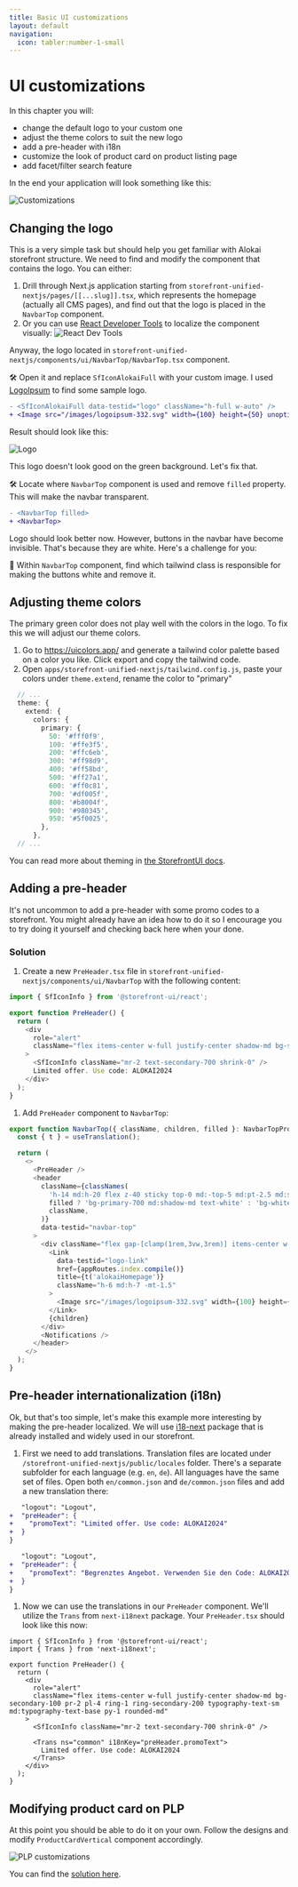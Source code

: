 ```yaml
---
title: Basic UI customizations
layout: default
navigation:
  icon: tabler:number-1-small
---
```


# UI customizations

In this chapter you will:

* change the default logo to your custom one
* adjust the theme colors to suit the new logo
* add a pre-header with i18n
* customize the look of product card on product listing page
* add facet/filter search feature

In the end your application will look something like this:

![Customizations](./images/customizations.webp)

## Changing the logo

This is a very simple task but should help you get familiar with Alokai storefront structure.
We need to find and modify the component that contains the logo. You can either:

1. Drill through Next.js application starting from `storefront-unified-nextjs/pages/[[...slug]].tsx`, which represents
the homepage (actually all CMS pages), and find out that the logo is placed in the `NavbarTop` component.
2. Or you can use [React Developer Tools](https://react.dev/learn/react-developer-tools) to localize the component visually:
![React Dev Tools](./images/react-dev-tools.webp)

Anyway, the logo located in `storefront-unified-nextjs/components/ui/NavbarTop/NavbarTop.tsx` component.

🛠️ Open it and replace `SfIconAlokaiFull` with your custom image. I used [LogoIpsum](https://logoipsum.com/) to find some sample logo.

<!-- Related code: https://github.com/mateuszo/extensibility-demo/blob/main/apps/storefront-unified-nextjs/components/ui/NavbarTop/NavbarTop.tsx#L55 -->
```diff
- <SfIconAlokaiFull data-testid="logo" className="h-full w-auto" />
+ <Image src="/images/logoipsum-332.svg" width={100} height={50} unoptimized alt="logo" />
```

Result should look like this:

![Logo](./images/logo-on-green.webp)

This logo doesn't look good on the green background. Let's fix that.

🛠️ Locate where `NavbarTop` component is used and remove `filled` property. This will make the navbar transparent.

<!-- Related code: https://github.com/mateuszo/extensibility-demo/blob/main/apps/storefront-unified-nextjs/layouts/DefaultLayout.tsx#L64  -->
```diff
- <NavbarTop filled>
+ <NavbarTop>
```

Logo should look better now. However, buttons in the navbar have become invisible. That's because they are white.
Here's a challenge for you:

🚀 Within `NavbarTop` component, find which tailwind class is responsible for making the buttons white and remove it.

## Adjusting theme colors

The primary green color does not play well with the colors in the logo. To fix this we will adjust our theme colors.

1. Go to <https://uicolors.app/> and generate a tailwind color palette based on a color you like. Click export and copy
the tailwind code.
2. Open `apps/storefront-unified-nextjs/tailwind.config.js`, paste your colors under `theme.extend`, rename the color to "primary"

<!-- Related code: https://github.com/mateuszo/extensibility-demo/blob/main/apps/storefront-unified-nextjs/tailwind.config.js#L39 -->
```ts
  // ...
  theme: {
    extend: {
      colors: {
        primary: {
          50: '#fff0f9',
          100: '#ffe3f5',
          200: '#ffc6eb',
          300: '#ff98d9',
          400: '#ff58bd',
          500: '#ff27a1',
          600: '#ff0c81',
          700: '#df005f',
          800: '#b8004f',
          900: '#980345',
          950: '#5f0025',
        },
      },
  // ...
```

You can read more about theming in [the StorefrontUI docs](https://docs.storefrontui.io/v2/customization/theming).

## Adding a pre-header

It's not uncommon to add a pre-header with some promo codes to a storefront. You might already have an idea how to do it
so I encourage you to try doing it yourself and checking back here when your done.

### Solution

1. Create a new `PreHeader.tsx` file in `storefront-unified-nextjs/components/ui/NavbarTop` with the following content:

<!-- Related code: https://github.com/mateuszo/extensibility-demo/blob/main/apps/storefront-unified-nextjs/components/ui/NavbarTop/PreHeader.tsx -->
```ts
import { SfIconInfo } from '@storefront-ui/react';

export function PreHeader() {
  return (
    <div
      role="alert"
      className="flex items-center w-full justify-center shadow-md bg-secondary-100 pr-2 pl-4 ring-1 ring-secondary-200 typography-text-sm md:typography-text-base py-1 rounded-md"
    >
      <SfIconInfo className="mr-2 text-secondary-700 shrink-0" />
      Limited offer. Use code: ALOKAI2024
    </div>
  );
}
```

1. Add `PreHeader` component to `NavbarTop`:

<!-- Related code: https://github.com/mateuszo/extensibility-demo/blob/main/apps/storefront-unified-nextjs/components/ui/NavbarTop/NavbarTop.tsx#L29 -->
```ts
export function NavbarTop({ className, children, filled }: NavbarTopProps) {
  const { t } = useTranslation();

  return (
    <>
      <PreHeader />
      <header
        className={classNames(
          'h-14 md:h-20 flex z-40 sticky top-0 md:-top-5 md:pt-2.5 md:shadow-md',
          filled ? 'bg-primary-700 md:shadow-md text-white' : 'bg-white text-[#02C652] border-b border-neutral-200',
          className,
        )}
        data-testid="navbar-top"
      >
        <div className="flex gap-[clamp(1rem,3vw,3rem)] items-center w-full md:h-[60px] max-w-screen-3-extra-large py-6 px-4 md:px-6 lg:px-10 mx-auto sticky top-0">
          <Link
            data-testid="logo-link"
            href={appRoutes.index.compile()}
            title={t('alokaiHomepage')}
            className="h-6 md:h-7 -mt-1.5"
          >
            <Image src="/images/logoipsum-332.svg" width={100} height={50} unoptimized alt="logo" />
          </Link>
          {children}
        </div>
        <Notifications />
      </header>
    </>
  );
}
```

## Pre-header internationalization (i18n)

Ok, but that's too simple, let's make this example more interesting by making the pre-header localized. We will use
[i18-next](https://react.i18next.com/) package that is already installed and widely used in our storefront.

1. First we need to add translations. Translation files are located under `/storefront-unified-nextjs/public/locales` folder.
There's a separate subfolder for each language (e.g. `en`, `de`). All languages have the same set of files. 
Open both `en/common.json` and `de/common.json` files and add a new translation there:

<!-- Related code: https://github.com/mateuszo/extensibility-demo/blob/main/apps/storefront-unified-nextjs/public/locales/en/common.json#L42 -->
```diff [en/common.json]
   "logout": "Logout",
+  "preHeader": {
+    "promoText": "Limited offer. Use code: ALOKAI2024"
+  }
}
```

<!-- Related code: https://github.com/mateuszo/extensibility-demo/blob/main/apps/storefront-unified-nextjs/public/locales/de/common.json#L43 -->
```diff [de/common.json]
   "logout": "Logout",
+  "preHeader": {
+    "promoText": "Begrenztes Angebot. Verwenden Sie den Code: ALOKAI2024"
+  }
}
```

1. Now we can use the translations in our `PreHeader` component. We'll utilize the `Trans` from `next-i18next` package.
Your `PreHeader.tsx` should look like this now:

<!-- Related code: https://github.com/mateuszo/extensibility-demo/blob/main/apps/storefront-unified-nextjs/components/ui/NavbarTop/PreHeader.tsx -->
```tsx
import { SfIconInfo } from '@storefront-ui/react';
import { Trans } from 'next-i18next';

export function PreHeader() {
  return (
    <div
      role="alert"
      className="flex items-center w-full justify-center shadow-md bg-secondary-100 pr-2 pl-4 ring-1 ring-secondary-200 typography-text-sm md:typography-text-base py-1 rounded-md"
    >
      <SfIconInfo className="mr-2 text-secondary-700 shrink-0" />

      <Trans ns="common" i18nKey="preHeader.promoText">
        Limited offer. Use code: ALOKAI2024
      </Trans>
    </div>
  );
}
```

## Modifying product card on PLP

At this point you should be able to do it on your own. Follow the designs and modify `ProductCardVertical` component
accordingly.

![PLP customizations](./images/plp-customization.webp)

You can find the [solution here](https://github.com/mateuszo/extensibility-demo/blob/9b80e00c5e930c063d5f25940b5ff003455c2ea4/apps/storefront-unified-nextjs/components/ui/ProductCard/ProductCardVertical.tsx).


